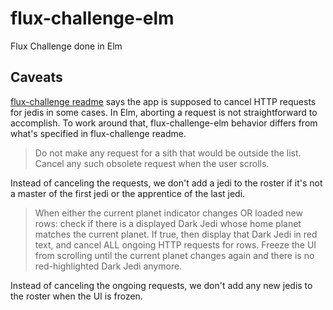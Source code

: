 # flux-challenge-elm
Flux Challenge done in Elm

## Caveats

[flux-challenge readme](https://github.com/staltz/flux-challenge/blob/master/README.md) says the app
is supposed to cancel HTTP requests for jedis in some cases. In Elm, aborting a request is not
straightforward to accomplish. To work around that, flux-challenge-elm behavior differs from what's
specified in flux-challenge readme.

> Do not make any request for a sith that would be outside the list.
> Cancel any such obsolete request when the user scrolls.

Instead of canceling the requests, we don't add a jedi to the roster if it's not a master of
the first jedi or the apprentice of the last jedi.

> When either the current planet indicator changes OR loaded new rows: check if there is a displayed
> Dark Jedi whose home planet matches the current planet. If true, then display that Dark Jedi in
> red text, and cancel ALL ongoing HTTP requests for rows. Freeze the UI from scrolling until the
> current planet changes again and there is no red-highlighted Dark Jedi anymore.

Instead of canceling the ongoing requests, we don't add any new jedis to the roster when the UI
is frozen.
